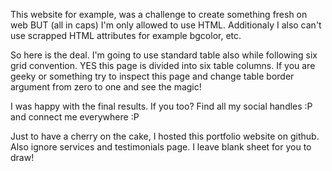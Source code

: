 This website for example, was a challenge to create
something fresh on web BUT (all in caps) I'm only allowed
to use HTML. Additionaly I also can't use scrapped HTML
attributes for example bgcolor, etc.

So here is the deal. I'm going to use standard table also while
following six grid convention. YES this page is divided into
six table columns. If you are geeky or something try to
inspect this page and change table border argument from
zero to one and see the magic!

I was happy with the final results. If you too?
Find all my social handles :P and connect me everywhere :P

Just to have a cherry on the cake, I hosted this
portfolio website on github. Also ignore services and
testimonials page. I leave blank sheet for you to draw!
